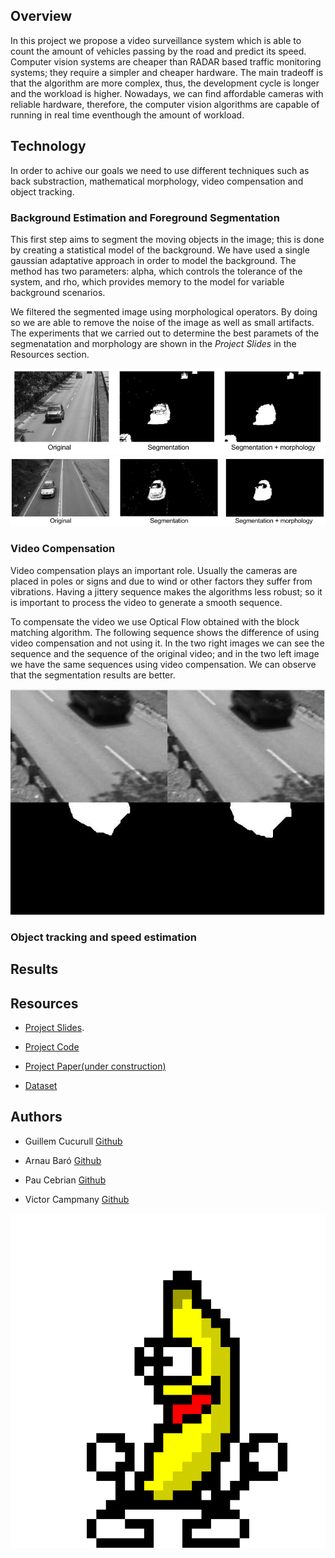 ## Overview
In this project we propose a video surveillance system which is able to count the amount of vehicles passing by the road and predict its speed. Computer vision systems are cheaper than RADAR based traffic monitoring systems; they require a simpler and cheaper hardware. The main tradeoff is that the algorithm are more complex, thus, the development cycle is longer and the workload is higher. Nowadays, we can find affordable cameras with reliable hardware, therefore, the computer vision algorithms are capable of running in real time eventhough the amount of workload.

## Technology
In order to achive our goals we need to use different techniques such as back substraction, mathematical morphology, video compensation and object tracking.

### Background Estimation and Foreground Segmentation
This first step aims to segment the moving objects in the image; this is done by creating a statistical model of the background. We have used a single gaussian adaptative approach in order to model the background. The method has two parameters: alpha, which controls the tolerance of the system, and rho, which provides memory to the model for variable background scenarios. 

We filtered the segmented image using morphological operators. By doing so we are able to remove the noise of the image as well as small artifacts. The experiments that we carried out to determine the best paramets of the segmenatation and morphology are shown in the *Project Slides* in the Resources section.


<img src="images/comparison_morpho.png" alt="hi" class="inline"/>

<img src="images/uabseg_comparison.png" alt="hi" class="inline"/>

### Video Compensation
Video compensation plays an important role. Usually the cameras are placed in poles or signs and due to wind or other factors they suffer from vibrations. Having a jittery sequence makes the algorithms less robust; so it is important to process the video to generate a smooth sequence.

To compensate the video we use Optical Flow obtained with the block matching algorithm. The following sequence shows the difference of using video compensation and not using it. In  the two right images we can see the sequence and the sequence of the original video; and in the two left image we have the same sequences using video compensation. We can observe that the segmentation results are better.

<img src="images/compare_compensation.gif" alt="hi" class="inline"/>

### Object tracking and speed estimation



## Results

## Resources
* [Project Slides](https://docs.google.com/presentation/d/1YJnj8e_IcnCdWf5vRDw2Jt1kaXgdwhmclmG2308rm10/edit#slide=id.g20d2e7dda2_0_134).

* [Project Code](https://github.com/mcv-m4-video/mcv-m4-2017-team6)

* [Project Paper(under construction)]()

* [Dataset](http://www.changedetection.net/)

## Authors
* Guillem Cucurull [Github](https://github.com/gcucurull)

* Arnau Baró [Github](https://github.com/arbamas)

* Pau Cebrian [Github](https://github.com/paucebr)

* Victor Campmany [Github](https://github.com/vcampmany)



<img src="images/uno.gif" alt="hi" class="inline"/>
